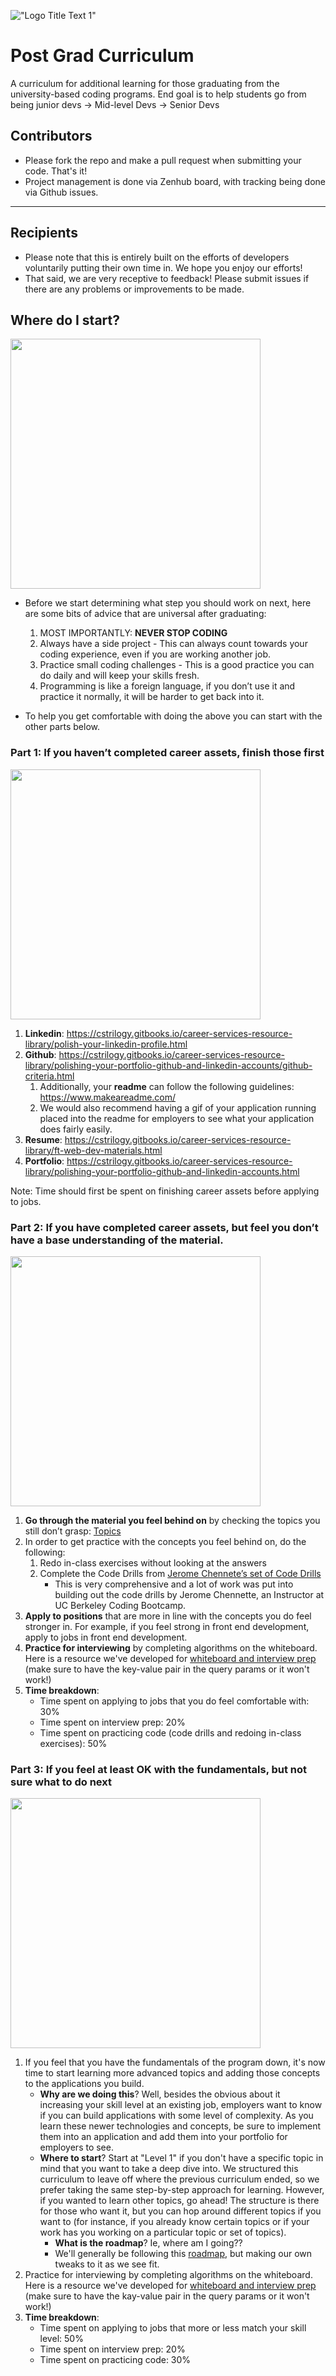 !["Logo Title Text 1"](http://i.imgur.com/LW0DeGQ.png)

# Post Grad Curriculum
A curriculum for additional learning for those graduating from the university-based coding programs. End goal is to help students go from being junior devs -> Mid-level Devs -> Senior Devs

## Contributors
- Please fork the repo and make a pull request when submitting your code. That's it!
- Project management is done via Zenhub board, with tracking being done via Github issues.

------------------------------------------------------------------------------

## Recipients
- Please note that this is entirely built on the efforts of developers voluntarily putting their own time in. We hope you enjoy our efforts!
- That said, we are very receptive to feedback! Please submit issues if there are any problems or improvements to be made. 

## Where do I start?
  <img width="400" src="https://media.giphy.com/media/QJvwBSGaoc4eI/giphy.gif">

  - Before we start determining what step you should work on next, here are some bits of advice that are universal after graduating: 

	1. MOST IMPORTANTLY: **NEVER STOP CODING**
	2. Always have a side project - This can always count towards your coding experience, even if you are working another job.
	3. Practice small coding challenges - This is a good practice you can do daily and will keep your skills fresh.
	4. Programming is like a foreign language, if you don’t use it and practice it normally, it will be harder to get back into it.
   
  - To help you get comfortable with doing the above you can start with the other parts below.

### Part 1: If you haven’t completed career assets, finish those first
  <img width="400" src="https://media.giphy.com/media/GpvGNDIruGFQk/giphy.gif">

  1. **Linkedin**: https://cstrilogy.gitbooks.io/career-services-resource-library/polish-your-linkedin-profile.html 
  2. **Github**: https://cstrilogy.gitbooks.io/career-services-resource-library/polishing-your-portfolio-github-and-linkedin-accounts/github-criteria.html
     1. Additionally, your **readme** can follow the following guidelines: https://www.makeareadme.com/ 
     2. We would also recommend having a gif of your application running placed into the readme for employers to see what your application does fairly easily. 
  3. **Resume**: https://cstrilogy.gitbooks.io/career-services-resource-library/ft-web-dev-materials.html 
  4. **Portfolio**: https://cstrilogy.gitbooks.io/career-services-resource-library/polishing-your-portfolio-github-and-linkedin-accounts.html 

Note: Time should first be spent on finishing career assets before applying to jobs.

### Part 2: If you have completed career assets, but feel you don’t have a base understanding of the material.
  <img width="400" src="https://media.giphy.com/media/IPbS5R4fSUl5S/giphy.gif">

  1. **Go through the material you feel behind on** by checking the topics you still don’t grasp: [Topics](https://drive.google.com/file/d/0BzZc9xnaQ0vqcWVEd3hPcHRhQTg/view?usp=sharing)
  2. In order to get practice with the concepts you feel behind on, do the following:
     1. Redo in-class exercises without looking at the answers
     2. Complete the Code Drills from [Jerome Chennete’s set of Code Drills](https://github.com/jeromechenette/coding-bootcamp-post-bootcamp#post-coding-boot-camp)
        - This is very comprehensive and a lot of work was put into building out the code drills by Jerome Chennette, an Instructor at UC Berkeley Coding Bootcamp.
  3. **Apply to positions** that are more in line with the concepts you do feel stronger in. For example, if you feel strong in front end development, apply to jobs in front end development.
  4. **Practice for interviewing** by completing algorithms on the whiteboard. Here is a resource we've developed for [whiteboard and interview prep](https://www.gitbook.com/read/book/the-coding-bootcamp/whiteboarding-algorithms-and-interview-questions?key=technicalInterview) (make sure to have the key-value pair in the query params or it won't work!)
  5. **Time breakdown**:
     - Time spent on applying to jobs that you do feel comfortable with: 30%
     - Time spent on interview prep: 20%
     - Time spent on practicing code (code drills and redoing in-class exercises): 50%

### Part 3: If you feel at least OK with the fundamentals, but not sure what to do next
  <img width="400" src="https://media.giphy.com/media/fhAwk4DnqNgw8/giphy.gif">

   1. If you feel that you have the fundamentals of the program down, it's now time to start learning more advanced topics and adding those concepts to the applications you build. 
      - **Why are we doing this**? Well, besides the obvious about it increasing your skill level at an existing job, employers want to know if you can build applications with some level of complexity. As you learn these newer technologies and concepts, be sure to implement them into an application and add them into your portfolio for employers to see.
      - **Where to start**? Start at "Level 1" if you don't have a specific topic in mind that you want to take a deep dive into. We structured this curriculum to leave off where the previous curriculum ended, so we prefer taking the same step-by-step approach for learning. However, if you wanted to learn other topics, go ahead! The structure is there for those who want it, but you can hop around different topics if you want to (for instance, if you already know certain topics or if your work has you working on a particular topic or set of topics).
	    - **What is the roadmap**? Ie, where am I going??
         - We'll generally be following this [roadmap](https://github.com/kamranahmedse/developer-roadmap), but making our own tweaks to it as we see fit. 
   2. Practice for interviewing by completing algorithms on the whiteboard. Here is a resource we've developed for [whiteboard and interview prep](https://www.gitbook.com/read/book/the-coding-bootcamp/whiteboarding-algorithms-and-interview-questions?key=technicalInterview) (make sure to have the kay-value pair in the query params or it won't work!)
   3. **Time breakdown**:
      - Time spent on applying to jobs that more or less match your skill level: 50%
      - Time spent on interview prep: 20%
      - Time spent on practicing code: 30%